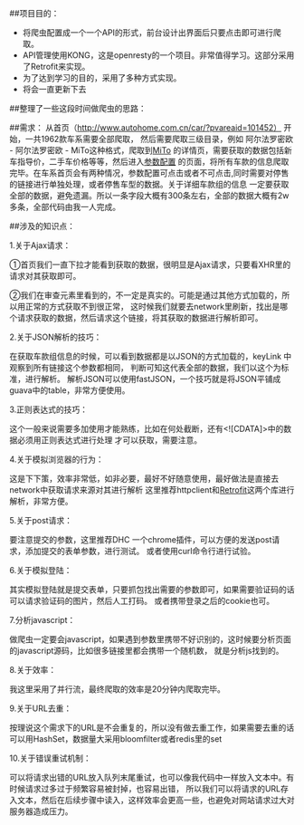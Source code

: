 ##项目目的：
- 将爬虫配置成一个一个API的形式，前台设计出界面后只要点击即可进行爬取。
- API管理使用KONG，这是openresty的一个项目。非常值得学习。这部分采用了Retrofit来实现。
- 为了达到学习的目的，采用了多种方式实现。
- 将会一直更新下去

##整理了一些这段时间做爬虫的思路：

##需求：
从首页（http://www.autohome.com.cn/car/?pvareaid=101452） 开始，一共1962款车系需要全部爬取，
然后需要爬取三级目录，例如 阿尔法罗密欧 - 阿尔法罗密欧 - MiTo这种格式，爬取到[MiTo](http://www.autohome.com.cn/715/#levelsource=000000000_0&pvareaid=101594)
的详情页，需要获取的数据包括新车指导价，二手车价格等等，然后进入[参数配置](http://car.autohome.com.cn/config/series/2097.html)
的页面，将所有车款的信息爬取完毕。在车系首页会有两种情况，参数配置可点击或者不可点击,同时需要对停售的链接进行单独处理，或者停售车型的数据。关于详细车款组的信息
一定要获取全部的数据，避免遗漏。所以一条字段大概有300条左右，全部的数据大概有2w多条，全部代码由我一人完成。

##涉及的知识点：

1.关于Ajax请求：

①首页我们一直下拉才能看到获取的数据，很明显是Ajax请求，只要看XHR里的请求对其获取即可。

②我们在审查元素里看到的，不一定是真实的。可能是通过其他方式加载的，所以用正常的方式获取不到很正常，
这时候我们就要去network里刷新，找出是哪个请求获取的数据，然后请求这个链接，将其获取的数据进行解析即可。

2.关于JSON解析的技巧：

在获取车款组信息的时候，可以看到数据都是以JSON的方式加载的，keyLink 中观察到所有链接这个参数都相同，
判断可知这代表全部的数据，我们以这个为标准，进行解析。
解析JSON可以使用fastJSON，一个技巧就是将JSON平铺成guava中的table，非常方便使用。

3.正则表达式的技巧：

这个一般来说需要多加使用才能熟练，比如在何处截断，还有<![CDATA]>中的数据必须用正则表达式进行处理
才可以获取，需要注意。

4.关于模拟浏览器的行为：

这是下下策，效率非常低，如非必要，最好不好随意使用，最好做法是直接去network中获取请求来源对其进行解析
这里推荐httpclient和[Retrofit](http://square.github.io/retrofit/)这两个库进行解析，非常方便。

5.关于post请求：

要注意提交的参数，这里推荐DHC 一个chrome插件，可以方便的发送post请求，添加提交的表单参数，进行测试。
或者使用curl命令行进行试验。


6.关于模拟登陆：

其实模拟登陆就是提交表单，只要抓包找出需要的参数即可，如果需要验证码的话可以请求验证码的图片，然后人工打码。
或者携带登录之后的cookie也可。

7.分析javascript：

做爬虫一定要会javascript，如果遇到参数里携带不好识别的，这时候要分析页面的javascript源码，比如很多链接里都会携带一个随机数，
就是分析js找到的。

8.关于效率：

我这里采用了并行流，最终爬取的效率是20分钟内爬取完毕。

9.关于URL去重：

按理说这个需求下的URL是不会重复的，所以没有做去重工作，如果需要去重的话可以用HashSet，数据量大采用bloomfilter或者redis里的set

10.关于错误重试机制：

可以将请求出错的URL放入队列末尾重试，也可以像我代码中一样放入文本中。有时候请求过多过于频繁容易被封掉，也容易出错，
所以我们可以将请求的URL存入文本，然后在后续步骤中读入，这样效率会更高一些，也避免对网站请求过大对服务器造成压力。





